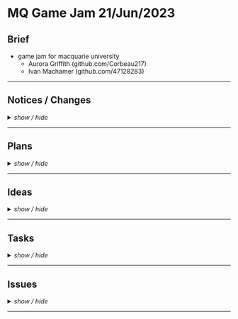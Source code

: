 <!-- ===================================================================================== -->
<!-- ===================================================================================== -->
<!--                                                                                       -->
<!--        Project:    gameJam_21_06_23                                                   -->
<!--         Branch:    main                                                               -->
<!--        Created:    2023-06-21                                                         -->
<!--    Last update:    2023-06-21                                                         -->
<!--         Author:    47128283                                                           -->
<!--                                                                                       -->
<!--        Repo URL:                                                                      -->
<!--         https://github.com/47128283/gameJam_21_06_23/                                 -->
<!--                                                                                       -->
<!-- ===================================================================================== -->
<!-- ===================================================================================== -->

<h1> MQ Game Jam 21/Jun/2023 </h1>

<h2> Brief </h2>

* game jam for macquarie university
  - Aurora Griffith (github.com/Corbeau217)
  - Ivan Machamer (github.com/47128283)

<!-- ===================================================================================== -->
<hr /><!-- =============================================================================== -->
<!-- ===================================================================================== -->

<h2>Notices / Changes</h2>
<!-- notices / changes dropdown -->
<details>
    <summary><i>show / hide</i></summary>
    <ul>
        <li><code>[23/06/23]</code> ---> <i>init commit</i>
            <details>
                <summary><i>show / hide</i></summary>
                <ul>
                    <li><code> ===== ===== ===== ===== ===== </code></li>
                    <li><code>[02:04pm]</code> ---> <i>setup repository and the <code>readme.md</code> file</i></li>
                    <li><code>[03:05pm]</code> ---> <i>restructure of project and fleshing out the classes</i></li>
                    <li><code> ----- ----- ----- ----- ----- </code></li>
                    <li><code>[03:26pm]</code> ---> <i><code>RoomGrid</code>, <code>MapGrid</code>, <code>MapCell</code>, <code>Stage</code> updates</i></li>
                    <li><code> ----- ----- ----- ----- ----- </code></li>
                    <li><code>[00:00pm]</code> ---> <i></i></li>
                    <li><code>[00:00pm]</code> ---> <i></i></li>
                    <li><code> ===== ===== ===== ===== ===== </code></li>
                </ul>
            </details>
        </li>
        <li><code>[23/06/23]</code> ---> <i></i>
            <details>
                <summary><i>show / hide</i></summary>
                <ul>
                    <li><code> ===== ===== ===== ===== ===== </code></li>
                    <li><code>[00:00pm]</code> ---> <i></i></li>
                    <li><code>[00:00pm]</code> ---> <i></i></li>
                    <li><code> ----- ----- ----- ----- ----- </code></li>
                    <li><code>[00:00pm]</code> ---> <i></i></li>
                    <li><code>[00:00pm]</code> ---> <i></i></li>
                    <li><code> ===== ===== ===== ===== ===== </code></li>
                </ul>
            </details>
        </li>
        <li></li>
        <li></li>
    </ul>
</details>

<!-- ===================================================================================== -->
<hr /><!-- =============================================================================== -->
<!-- ===================================================================================== -->

<h2>Plans</h2>
<!-- Plans dropdown -->
<details>
    <summary><i>show / hide</i></summary>
    <ul>
        <li></li>
        <li></li>
        <li></li>
        <li></li>
    </ul>
</details>

<!-- ===================================================================================== -->
<hr /><!-- =============================================================================== -->
<!-- ===================================================================================== -->

<h2>Ideas</h2>
<!-- Ideas dropdown -->
<details>
    <summary><i>show / hide</i></summary>
    <ul>
        <li><code> ===== ===== ===== ===== ===== </code></li>
        <li><code>[00/12/22][00:00xx]</code> ---> <i></i></li>
        <li><code>[00/12/22][00:00xx]</code> ---> <i></i></li>
        <li><code> ----- ----- ----- ----- ----- </code></li>
        <li><code>[00/12/22][00:00xx]</code> ---> <i></i></li>
        <li><code>[00/12/22][00:00xx]</code> ---> <i></i></li>
        <li><code> ===== ===== ===== ===== ===== </code></li>
    </ul>
</details>

<!-- ===================================================================================== -->
<hr /><!-- =============================================================================== -->
<!-- ===================================================================================== -->

<h2>Tasks</h2>
<!-- tasks dropdown -->
<details>
    <summary><i>show / hide</i></summary>
    <ul>
        <li><code> ===== ===== ===== ===== ===== </code></li>
        <li><code>[00/01/23][00:00pm]</code> ---> <i></i>
            <details>
                <summary><i>[ show / hide ]</i></summary>
                <ul>
                    <li><i><code>Class</code> ----:</i>
                        <ul>
                            <li><i></i></li>
                            <li><i></i></li>
                            <li><i></i></li>
                        </ul>
                    </li>
                </ul>
            </details>
        </li>
        <li><code> ----- ----- ----- ----- ----- </code></li>
        <li><code>[00/01/23][00:00xx]</code> ---> <i></i></li>
        <li><code>[00/01/23][00:00xx]</code> ---> <i></i></li>
        <li><code> ----- ----- ----- ----- ----- </code></li>
        <li><code>[00/01/23][00:00xx]</code> ---> <i></i></li>
        <li><code>[00/01/23][00:00xx]</code> ---> <i></i></li>
        <li><code> ----- ----- ----- ----- ----- </code></li>
        <li><code>[00/01/23][00:00xx]</code> ---> <i></i></li>
        <li><code>[00/01/23][00:00xx]</code> ---> <i></i></li>
        <li><code> ===== ===== ===== ===== ===== </code></li>
    </ul>
</details>

<!-- ===================================================================================== -->
<hr /><!-- =============================================================================== -->
<!-- ===================================================================================== -->

<h2>Issues</h2>
<!-- Issues dropdown -->
<details>
    <summary><i>show / hide</i></summary>
    <ul>
        <li><code> ===== ===== ===== ===== ===== </code></li>
        <li><code>[00/12/22][00:00xx]</code> ---> <i></i></li>
        <li><code>[00/12/22][00:00xx]</code> ---> <i></i></li>
        <li><code> ----- ----- ----- ----- ----- </code></li>
        <li><code>[00/12/22][00:00xx]</code> ---> <i></i></li>
        <li><code>[00/12/22][00:00xx]</code> ---> <i></i></li>
        <li><code>[00/12/22][00:00xx]</code> ---> <i></i></li>
        <li><code> ===== ===== ===== ===== ===== </code></li>
    </ul>
</details>

<!-- ===================================================================================== -->
<hr /><!-- =============================================================================== -->
<!-- ===================================================================================== -->
